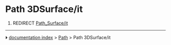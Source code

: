 # Path 3DSurface/it
1.  REDIRECT [Path_Surface/it](Path_Surface/it.md)



---
⏵ [documentation index](../README.md) > [Path](Path_Workbench.md) > Path 3DSurface/it

